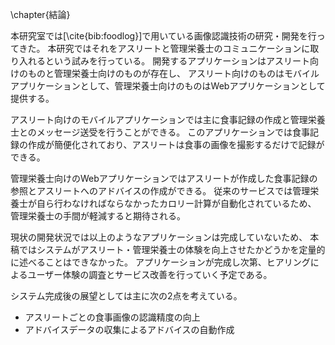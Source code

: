 \chapter{結論}

<!--
- 食事記録の応用先が見つかってよかった
-->

本研究室では[\cite{bib:foodlog}]で用いている画像認識技術の研究・開発を行ってきた。
本研究ではそれをアスリートと管理栄養士のコミュニケーションに取り入れるという試みを行っている。
開発するアプリケーションはアスリート向けのものと管理栄養士向けのものが存在し、
アスリート向けのものはモバイルアプリケーションとして、管理栄養士向けのものはWebアプリケーションとして提供する。

アスリート向けのモバイルアプリケーションでは主に食事記録の作成と管理栄養士とのメッセージ送受を行うことができる。
このアプリケーションでは食事記録の作成が簡便化されており、アスリートは食事の画像を撮影するだけで記録ができる。

管理栄養士向けのWebアプリケーションではアスリートが作成した食事記録の参照とアスリートへのアドバイスの作成ができる。
従来のサービスでは管理栄養士が自ら行わなければならなかったカロリー計算が自動化されているため、
管理栄養士の手間が軽減すると期待される。

現状の開発状況では以上のようなアプリケーションは完成していないため、
本稿ではシステムがアスリート・管理栄養士の体験を向上させたかどうかを定量的に述べることはできなかった。
アプリケーションが完成し次第、ヒアリングによるユーザー体験の調査とサービス改善を行っていく予定である。

システム完成後の展望としては主に次の2点を考えている。

- アスリートごとの食事画像の認識精度の向上
- アドバイスデータの収集によるアドバイスの自動作成
